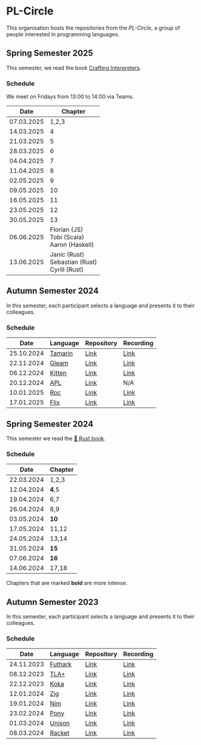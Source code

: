 # PL-Circle

This organisation hosts the repositories from the _PL-Circle_, a group of people interested in programming languages.

## Spring Semester 2025

This semester, we read the book [Crafting Interpreters](https://craftinginterpreters.com/contents.html).

### Schedule

We meet on Fridays from 13:00 to 14:00 via Teams.

|Date        |Chapter  | 
|------------|---------
| 07.03.2025 | 1,2,3   | 
| 14.03.2025 | 4       |
| 21.03.2025 | 5       |
| 28.03.2025 | 6       |
| 04.04.2025 | 7       |
| 11.04.2025 | 8       |  
| 02.05.2025 | 9       |
| 09.05.2025 | 10      |
| 16.05.2025 | 11      |
| 23.05.2025 | 12      |
| 30.05.2025 | 13      |
| 06.06.2025 | Florian (JS) <br> Tobi (Scala) <br> Aaron (Haskell) |
| 13.06.2025 | Janic (Rust) <br> Sebastian (Rust) <br> Cyrill (Rust) |

## Autumn Semester 2024

In this semester, each participant selects a language and presents it to their colleagues.

### Schedule

|Date        |Language                                                 |Repository                                         | Recording |
|------------|---------------------------------------------------------|---------------------------------------------------|-----------|
| 25.10.2024 | [Tamarin](https://tamarin-prover.com/)                  | [Link](https://github.com/fhnw-pl-circle/tamarin) | [Link](https://tube.switch.ch/videos/GmUJi1hFna) |
| 22.11.2024 | [Gleam](https://gleam.run/)                             | [Link](https://github.com/fhnw-pl-circle/gleam)   | [Link](https://tube.switch.ch/videos/Xn7ReM8Wrb) |
| 06.12.2024 | [Kitten](https://kittenlang.org/)                       | [Link](https://github.com/fhnw-pl-circle/kitten/) | [Link](https://tube.switch.ch/videos/ISfblvvSJl) |
| 20.12.2024 | [APL](https://www.aplwiki.com/)                         | [Link](https://github.com/fhnw-pl-circle/apl)     | N/A       |
| 10.01.2025 | [Roc](https://www.roc-lang.org/)                        | [Link](https://github.com/fhnw-pl-circle/roc)     | [Link](https://tube.switch.ch/videos/zFFVLX0Api) |
| 17.01.2025 | [Flix](https://flix.dev/)                               | [Link](https://github.com/fhnw-pl-circle/flix)    | [Link](https://tube.switch.ch/videos/NrDBWPlFbh) |

## Spring Semester 2024

This semester we read the [🦀 Rust book](https://doc.rust-lang.org/book/).

### Schedule

|Date        |Chapter  | 
|------------|---------
| 22.03.2024 | 1,2,3   | 
| 12.04.2024 | **4**,5 |
| 19.04.2024 | 6,7     |
| 26.04.2024 | 8,9     |
| 03.05.2024 | **10**  |
| 17.05.2024 | 11,12   |
| 24.05.2024 | 13,14   |
| 31.05.2024 | **15**  |
| 07.06.2024 | **16**  |
| 14.06.2024 | 17,18   |

Chapters that are marked **bold** are more intense.


## Autumn Semester 2023

In this semester, each participant selects a language and presents it to their colleagues.

### Schedule

|Date        |Language                                                 |Repository                                         | Recording |
|------------|---------------------------------------------------------|---------------------------------------------------|-----------|
| 24.11.2023 | [Futhark](https://futhark-lang.org/)                    | [Link](https://github.com/fhnw-pl-circle/futhark) | [Link](https://tube.switch.ch/videos/1ILqBJMSyA) |
| 08.12.2023 | [TLA+](https://lamport.azurewebsites.net/tla/tla.html)  | [Link](https://github.com/fhnw-pl-circle/tlaplus) | [Link](https://tube.switch.ch/videos/6mOxdNF9Iy) |
| 22.12.2023 | [Koka](https://koka-lang.github.io/koka/doc/index.html) | [Link](https://github.com/fhnw-pl-circle/koka)    | [Link](https://tube.switch.ch/videos/PFnRgHfEhV) |
| 12.01.2024 | [Zig](https://ziglang.org/)                             | [Link](https://github.com/fhnw-pl-circle/zig)     | [Link](https://tube.switch.ch/videos/REuIeHNmSt) |
| 19.01.2024 | [Nim](https://nim-lang.org/)                            | [Link](https://github.com/fhnw-pl-circle/nim)     | [Link](https://tube.switch.ch/videos/sIaiqO3sA7) |
| 23.02.2024 | [Pony](https://www.ponylang.io/)                        | [Link](https://github.com/fhnw-pl-circle/pony)    | [Link](https://tube.switch.ch/videos/FjYQ25PqoE) |
| 01.03.2024 | [Unison](https://www.unison-lang.org/)                  | [Link](https://github.com/fhnw-pl-circle/unison)  | [Link](https://tube.switch.ch/videos/hBY5IXXqSx) |
| 08.03.2024 | [Racket](https://racket-lang.org/)                      | [Link](https://github.com/fhnw-pl-circle/racket)  | [Link](https://tube.switch.ch/videos/3PihJlOQ57) |
